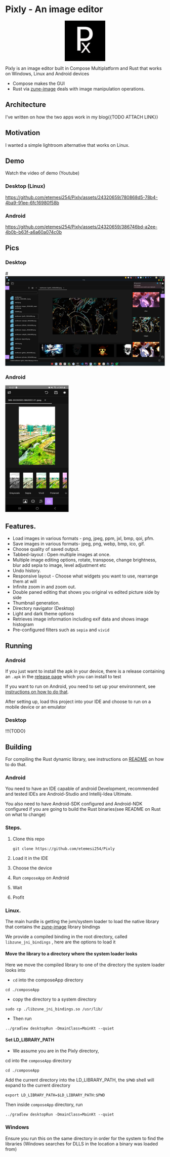# Pixly - An image editor
<img src='./screenshots/ic_launcher-playstore.png' width="128px" height="128px" style="display:block; margin-left:auto;margin-right:auto" >


Pixly is an image editor built in Compose Multiplatform and Rust that works on Windows, Linux and Android devices

- Compose makes the GUI 
- Rust via [zune-image] deals with image manipulation operations.

## Architecture
I've written on how the two apps work in my blog{{TODO ATTACH LINK}}

## Motivation
I wanted a simple lightroom alternative that works on Linux.

## Demo
Watch the video of demo (Youtube)

### Desktop (Linux)

https://github.com/etemesi254/Pixly/assets/24320659/780868d5-78b4-4ba9-91ee-6fc16980f58b

### Android

https://github.com/etemesi254/Pixly/assets/24320659/386746bd-a2ee-4b0b-b63f-a6a60a074c0b

## Pics

### Desktop

#![Desktop In full view](./screenshots/desktop_full.png)

### Android
<img src="./screenshots/android_view.png"  width="200px" height="400px" />

## Features.

- Load images in various formats - png, jpeg, ppm, jxl, bmp, qoi, pfm.
- Save images in various formats- jpeg, png, webp, bmp, ico, gif.
- Choose quality of saved output.
- Tabbed-layout : Open multiple images at once.
- Multiple image editing options, rotate, transpose, change brightness, blur add sepia to image, level adjustment etc
- Undo history.
- Responsive layout - Choose what widgets you want to use, rearrange them at will
- Infinite zoom in and zoom out.
- Double paned editing that shows you original vs edited picture side by side
- Thumbnail generation.
- Directory navigator (Desktop)
- Light and dark theme options
- Retrieves image information including exif data and shows image histogram
- Pre-configured filters such as `sepia` and `vivid`

##  Running



### Android
If you just want to install the apk in your device, there is a release containing an `.apk` in the
[release page](https://github.com/etemesi254/Pixly/releases/tag/0.1.0) which you can install to test

If you want to run on Android, you need to set up your environment,
see [instructions on how to do that](https://github.com/JetBrains/compose-multiplatform-template#setting-up-your-development-environment).

After setting up, load this project into your IDE and choose to run on a mobile device or an emulator

### Desktop

!!!{TODO}


## Building

For compiling the Rust dynamic library, see instructions on [README](./rust/README.md) on how to do that.

### Android

You need to have an IDE capable of android Development, recommended and tested IDEs are Android-Studio and Intellij-Idea Ultimate.

You also need to have Android-SDK configured and Android-NDK configured if you are going to build the Rust binaries(see README on Rust on what to change)

### Steps.
1. Clone this repo 
    ```shell
    git clone https://github.com/etemesi254/Pixly
    ```
   
2. Load it in the IDE
3. Choose the device 
4. Run `composeApp` on Android
5. Wait
6. Profit

### Linux.
The main hurdle is getting the jvm/system loader to load the native library that contains the [zune-image] library bindings

We provide a compiled binding in the root directory, called `libzune_jni_bindings` , here are the options
to load it

#### Move the library to a directory where the system loader looks

Here we move the compiled library to one of the directory the system loader looks into

- `cd` into the composeApp directory
```shell
cd ./composeApp
```
- copy the directory to a system directory
```shell
sudo cp ./libzune_jni_bindings.so /usr/lib/
```
- Then run 
```shell
../gradlew desktopRun -DmainClass=MainKt --quiet
```
#### Set LD_LIBRARY_PATH
- We assume you are in the Pixly directory,

cd into the `composeApp` directory

```shell 
cd ./composeApp
```
 Add the current directory into the LD_LIBRARY_PATH, the `$PWD` shell will expand to the current directory
```shell
export LD_LIBRARY_PATH=$LD_LIBRARY_PATH:$PWD
```

Then inside `composeApp` directory, run

```shell
../gradlew desktopRun -DmainClass=MainKt --quiet
```

### Windows

Ensure you run this on the same directory in order for the system to find the libraries (Windows searches for DLLS in the location a binary was loaded from)


[zune-image]: https://github.com/etemesi254/zune-image
